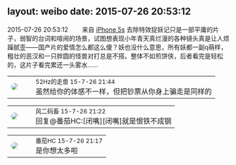 layout: weibo
date: 2015-07-26 20:53:12
---
<meta name="referrer" content="no-referrer" />

2015-07-26 20:53:12  &nbsp;&nbsp;&nbsp;&nbsp;&nbsp;&nbsp; 来自 <a href="sinaweibo://customweibosource" rel="nofollow">iPhone 5s</a>
去除特效捉妖记只是一部平庸的片子，弱智的台词和喧闹的场景，试图想表现小年青天真烂漫的各种镜头真是让人烦躁腻歪——国产片的爱情怎么都这么傻？妖也没什么意思，所有妖都一副q萌样，粗壮的恶汉和一只胖圆的怪兽对打总是不搭。整体不如煎饼侠，后者看完是轻松的，这片子看完累还一头雾水…… ​​​

<table style="width: 100%;">
  <tr>
    <td style="width: 40px;"><img style="border-radius:50%" src="https://tva4.sinaimg.cn/crop.0.0.180.180.50/8beaf773jw1e8qgp5bmzyj2050050aa8.jpg?KID=imgbed,tva&Expires=1624465743&ssig=9i4n5CP%2Bfz"></td>
    <td colspan="2"><small>52Hz的走兽 15-7-26 21:44</small><br/>虽然给你的体感不一样，但把钞票从你身上骗走是同样的</td>
  </tr>
</table>

<table style="width: 100%;">
  <tr>
    <td style="width: 40px;"><img style="border-radius:50%" src="https://tva3.sinaimg.cn/crop.0.0.639.639.50/6d2a6003jw8f3idy69w2gj20hs0hrt9g.jpg?KID=imgbed,tva&Expires=1624465743&ssig=1QxxqSlZl6"></td>
    <td colspan="2"><small>风二码畜 15-7-26 21:22</small><br/>回复@番茄HC:[闭嘴][闭嘴]就是恨铁不成钢</td>
  </tr>
</table>

<table style="width: 100%;">
  <tr>
    <td style="width: 40px;"><img style="border-radius:50%" src="https://tva4.sinaimg.cn/crop.0.0.100.100.50/96fcf04ejw1elxrupa39mj202s02s743.jpg?KID=imgbed,tva&Expires=1624465743&ssig=QOXRQFv2SO"></td>
    <td colspan="2"><small>番茄HC 15-7-26 21:17</small><br/>是你想太多啦</td>
  </tr>
</table>
